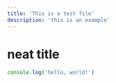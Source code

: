 ```yaml
---
title: 'This is a test file'
description: 'this is an example'
---
```

# neat title

```typescript
console.log('hello, world!')
```